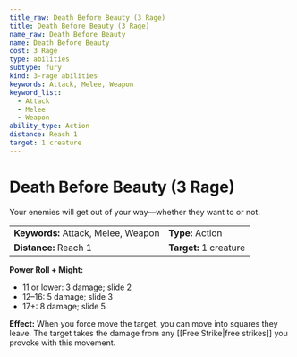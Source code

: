 ```yaml
---
title_raw: Death Before Beauty (3 Rage)
title: Death Before Beauty (3 Rage)
name_raw: Death Before Beauty
name: Death Before Beauty
cost: 3 Rage
type: abilities
subtype: fury
kind: 3-rage abilities
keywords: Attack, Melee, Weapon
keyword_list:
  - Attack
  - Melee
  - Weapon
ability_type: Action
distance: Reach 1
target: 1 creature
---
```


# Death Before Beauty (3 Rage)

Your enemies will get out of your way—whether they want to or not.

<!-- @nosort -->

|                                     |                        |
| :---------------------------------- | :--------------------- |
| **Keywords:** Attack, Melee, Weapon | **Type:** Action       |
| **Distance:** Reach 1               | **Target:** 1 creature |

**Power Roll + Might:**

- 11 or lower: 3 damage; slide 2
- 12–16: 5 damage; slide 3
- 17+: 8 damage; slide 5

**Effect:** When you force move the target, you can move into squares they leave. The target takes the damage from any [[Free Strike|free strikes]] you provoke with this movement.
